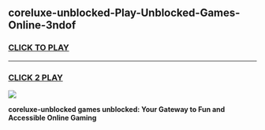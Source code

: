 
## coreluxe-unblocked-Play-Unblocked-Games-Online-3ndof
<h3>
<a href="https://premium76.site?title=coreluxe-unblocked&ref=25A">CLICK TO PLAY</a></h3>
<hr>

<h3>
<a href="https://premium76.site?title=coreluxe-unblocked&ref=25A">CLICK 2 PLAY</a>
  
</h3>

<a href="https://premium76.site?title=coreluxe-unblocked&ref=25A"><img src="https://clearcache.store/games.png"></a>


**coreluxe-unblocked games unblocked: Your Gateway to Fun and Accessible Online Gaming**
